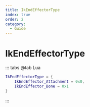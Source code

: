 ```yaml
---
title: IkEndEffectorType
index: true
order: 2
category:
  - Guide
---
```


# IkEndEffectorType
::: tabs
@tab Lua
```lua
IkEndEffectorType = {
    IkEndEffector_Attachment = 0x0,
    IkEndEffector_Bone = 0x1
}
```
:::